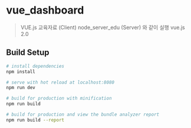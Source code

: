 # vue_dashboard

> VUE.js 교육자료 (Client)
> node_server_edu (Server) 와 같이 실행
> vue.js 2.0

## Build Setup

``` bash
# install dependencies
npm install

# serve with hot reload at localhost:8080
npm run dev

# build for production with minification
npm run build

# build for production and view the bundle analyzer report
npm run build --report
```